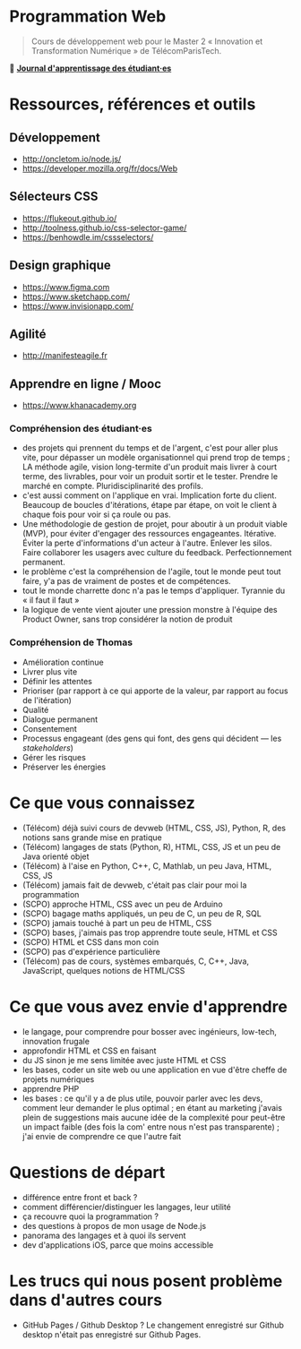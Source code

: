 # Programmation Web

> Cours de développement web pour le Master 2 « Innovation et Transformation Numérique » de TélécomParisTech.

📖 [**Journal d'apprentissage des étudiant·es**](JOURNAL.md)

# Ressources, références et outils

## Développement

- http://oncletom.io/node.js/
- https://developer.mozilla.org/fr/docs/Web

## Sélecteurs CSS

- https://flukeout.github.io/
- http://toolness.github.io/css-selector-game/
- https://benhowdle.im/cssselectors/

## Design graphique

- https://www.figma.com
- https://www.sketchapp.com/
- https://www.invisionapp.com/

## Agilité

- http://manifesteagile.fr

## Apprendre en ligne / Mooc

- https://www.khanacademy.org

### Compréhension des étudiant·es

- des projets qui prennent du temps et de l'argent, c'est pour aller plus vite, pour dépasser un modèle organisationnel qui prend trop de temps ; LA méthode agile, vision long-termite d'un produit mais livrer à court terme, des livrables, pour voir un produit sortir et le tester. Prendre le marché en compte. Pluridisciplinarité des profils.
- c'est aussi comment on l'applique en vrai. Implication forte du client. Beaucoup de boucles d'itérations, étape par étape, on voit le client à chaque fois pour voir si ça roule ou pas.
- Une méthodologie de gestion de projet, pour aboutir à un produit viable (MVP), pour éviter d'engager des ressources engageantes. Itérative. Éviter la perte d'informations d'un acteur à l'autre. Enlever les silos. Faire collaborer les usagers avec culture du feedback. Perfectionnement permanent.
- le problème c'est la compréhension de l'agile, tout le monde peut tout faire, y'a pas de vraiment de postes et de compétences.
- tout le monde charrette donc n'a pas le temps d'appliquer. Tyrannie du « il faut il faut »
- la logique de vente vient ajouter une pression monstre à l'équipe des Product Owner, sans trop considérer la notion de produit

### Compréhension de Thomas

- Amélioration continue
- Livrer plus vite
- Définir les attentes
- Prioriser (par rapport à ce qui apporte de la valeur, par rapport au focus de l'itération)
- Qualité
- Dialogue permanent
- Consentement
- Processus engageant (des gens qui font, des gens qui décident — les _stakeholders_)
- Gérer les risques
- Préserver les énergies


# Ce que vous connaissez

- (Télécom) déjà suivi cours de devweb (HTML, CSS, JS), Python, R, des notions sans grande mise en pratique
- (Télécom) langages de stats (Python, R), HTML, CSS, JS et un peu de Java orienté objet
- (Télécom) à l'aise en Python, C++, C, Mathlab, un peu Java, HTML, CSS, JS
- (Télécom) jamais fait de devweb, c'était pas clair pour moi la programmation
- (SCPO) approche HTML, CSS avec un peu de Arduino
- (SCPO) bagage maths appliqués, un peu de C, un peu de R, SQL
- (SCPO) jamais touché à part un peu de HTML, CSS
- (SCPO) bases, j'aimais pas trop apprendre toute seule, HTML et CSS
- (SCPO) HTML et CSS dans mon coin
- (SCPO) pas d'expérience particulière
- (Télécom) pas de cours, systèmes embarqués, C, C++, Java, JavaScript, quelques notions de HTML/CSS 

# Ce que vous avez envie d'apprendre

- le langage, pour comprendre pour bosser avec ingénieurs, low-tech, innovation frugale
- approfondir HTML et CSS en faisant
- du JS sinon je me sens limitée avec juste HTML et CSS
- les bases, coder un site web ou une application en vue d'être cheffe de projets numériques
- apprendre PHP
- les bases : ce qu'il y a de plus utile, pouvoir parler avec les devs, comment leur demander le plus optimal ; en étant au marketing j'avais plein de suggestions mais aucune idée de la complexité pour peut-être un impact faible (des fois la com' entre nous n'est pas transparente) ; j'ai envie de comprendre ce que l'autre fait

# Questions de départ

- différence entre front et back ?
- comment différencier/distinguer les langages, leur utilité
- ça recouvre quoi la programmation ?
- des questions à propos de mon usage de Node.js
- panorama des langages et à quoi ils servent
- dev d'applications iOS, parce que moins accessible

# Les trucs qui nous posent problème dans d'autres cours

- GitHub Pages / Github Desktop ? Le changement enregistré sur Github desktop n'était pas enregistré sur Github Pages.
